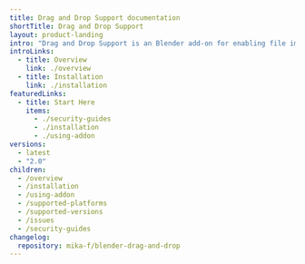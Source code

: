 ```yaml
---
title: Drag and Drop Support documentation
shortTitle: Drag and Drop Support
layout: product-landing
intro: "Drag and Drop Support is an Blender add-on for enabling file imports by drag-and-drop via Explorer."
introLinks:
  - title: Overview
    link: ./overview
  - title: Installation
    link: ./installation
featuredLinks:
  - title: Start Here
    items:
      - ./security-guides
      - ./installation
      - ./using-addon
versions:
  - latest
  - "2.0"
children:
  - /overview
  - /installation
  - /using-addon
  - /supported-platforms
  - /supported-versions
  - /issues
  - /security-guides
changelog:
  repository: mika-f/blender-drag-and-drop
---
```

